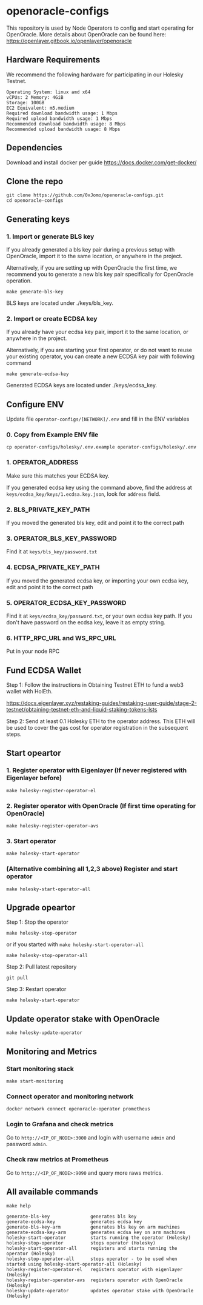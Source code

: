 # openoracle-configs
This repository is used by Node Operators to config and start operating for OpenOracle.
More details about OpenOracle can be found here: https://openlayer.gitbook.io/openlayer/openoracle

## Hardware Requirements
We recommend the following hardware for participating in our Holesky Testnet.
```
Operating System: linux amd x64
vCPUs: 2 Memory: 4GiB
Storage: 100GB
EC2 Equivalent: m5.medium
Required download bandwidth usage: 1 Mbps
Required upload bandwidth usage: 1 Mbps
Recommended download bandwidth usage: 8 Mbps
Recommended upload bandwidth usage: 8 Mbps
```

## Dependencies
Download and install docker per guide https://docs.docker.com/get-docker/

## Clone the repo
```
git clone https://github.com/0xJomo/openoracle-configs.git
cd openoracle-configs
```

## Generating keys

### 1. Import or generate BLS key
If you already generated a bls key pair during a previous setup with OpenOracle, import it to the same location, or anywhere in the project.

Alternatively, if you are setting up with OpenOracle the first time, we recommend you to generate a new bls key pair specifically for OpenOracle operation.

```
make generate-bls-key
```

BLS keys are located under ./keys/bls_key.

### 2. Import or create ECDSA key
If you already have your ecdsa key pair, import it to the same location, or anywhere in the project.

Alternatively, if you are starting your first operator, or do not want to reuse your existing operator, you can create a new ECDSA key pair with following command

```
make generate-ecdsa-key
```

Generated ECDSA keys are located under ./keys/ecdsa_key.

## Configure ENV
Update file `operator-configs/[NETWORK]/.env` and fill in the ENV variables

### 0. Copy from Example ENV file
`cp operator-configs/holesky/.env.example operator-configs/holesky/.env`

### 1. OPERATOR_ADDRESS
Make sure this matches your ECDSA key.

If you generated ecdsa key using the command above, find the address at `keys/ecdsa_key/keys/1.ecdsa.key.json`, look for `address` field.

### 2. BLS_PRIVATE_KEY_PATH
If you moved the generated bls key, edit and point it to the correct path

### 3. OPERATOR_BLS_KEY_PASSWORD
Find it at `keys/bls_key/password.txt`

### 4. ECDSA_PRIVATE_KEY_PATH
If you moved the generated ecdsa key, or importing your own ecdsa key, edit and point it to the correct path

### 5. OPERATOR_ECDSA_KEY_PASSWORD
Find it at `keys/ecdsa_key/password.txt`, or your own ecdsa key path. If you don't have password on the ecdsa key, leave it as empty string.

### 6. HTTP_RPC_URL and WS_RPC_URL
Put in your node RPC

## Fund ECDSA Wallet
Step 1: Follow the instructions in Obtaining Testnet ETH to fund a web3 wallet with HolEth.

https://docs.eigenlayer.xyz/restaking-guides/restaking-user-guide/stage-2-testnet/obtaining-testnet-eth-and-liquid-staking-tokens-lsts

Step 2: Send at least 0.1 Holesky ETH to the operator address. This ETH will be used to cover the gas cost for operator registration in the subsequent steps.


## Start opeartor

### 1. Register operator with Eigenlayer (If never registered with Eigenlayer before)
```
make holesky-register-operator-el
```

### 2. Register operator with OpenOracle (If first time operating for OpenOracle)
```
make holesky-register-operator-avs
```

### 3. Start operator
```
make holesky-start-operator
```

### (Alternative combining all 1,2,3 above) Register and start operator
```
make holesky-start-operator-all
```

## Upgrade opeartor
Step 1: Stop the operator
```
make holesky-stop-operator
```

or if you started with `make holesky-start-operator-all`
```
make holesky-stop-operator-all
```

Step 2: Pull latest repository
```
git pull
```

Step 3: Restart operator
```
make holesky-start-operator
```

## Update operator stake with OpenOracle
```
make holesky-update-operator
```

## Monitoring and Metrics
### Start monitoring stack
```
make start-monitoring
```

### Connect operator and monitoring network
```
docker network connect openoracle-operator prometheus
```

### Login to Grafana and check metrics
Go to `http://<IP_OF_NODE>:3000` and login with username `admin` and password `admin`.

### Check raw metrics at Prometheus
Go to `http://<IP_OF_NODE>:9090` and query more raws metrics.

## All available commands
```
make help
```

```
generate-bls-key               generates bls key
generate-ecdsa-key             generates ecdsa key
generate-bls-key-arm           generates bls key on arm machines
generate-ecdsa-key-arm         generates ecdsa key on arm machines
holesky-start-operator         starts running the operator (Holesky)
holesky-stop-operator          stops operator (Holesky)
holesky-start-operator-all     registers and starts running the operator (Holesky)
holesky-stop-operator-all      stops operator - to be used when started using holesky-start-operator-all (Holesky)
holesky-register-operator-el   registers operator with eigenlayer (Holesky)
holesky-register-operator-avs  registers operator with OpenOracle (Holesky)
holesky-update-operator        updates operator stake with OpenOracle (Holesky)
```
